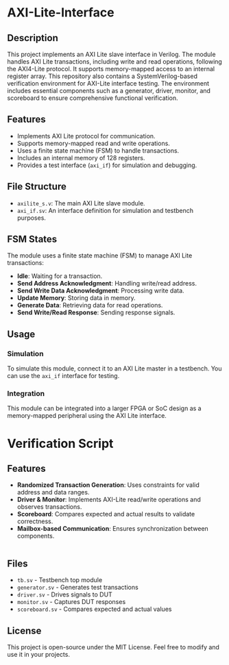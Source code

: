 # AXI-Lite-Interface

## Description
This project implements an AXI Lite slave interface in Verilog. The module handles AXI Lite transactions, including write and read operations, following the AXI4-Lite protocol. It supports memory-mapped access to an internal register array.
This repository also contains a SystemVerilog-based verification environment for AXI-Lite interface testing. The environment includes essential components such as a generator, driver, monitor, and scoreboard to ensure comprehensive functional verification.

## Features
- Implements AXI Lite protocol for communication.
- Supports memory-mapped read and write operations.
- Uses a finite state machine (FSM) to handle transactions.
- Includes an internal memory of 128 registers.
- Provides a test interface (`axi_if`) for simulation and debugging.

## File Structure
- `axilite_s.v`: The main AXI Lite slave module.
- `axi_if.sv`: An interface definition for simulation and testbench purposes.

## FSM States
The module uses a finite state machine (FSM) to manage AXI Lite transactions:
- **Idle**: Waiting for a transaction.
- **Send Address Acknowledgment**: Handling write/read address.
- **Send Write Data Acknowledgment**: Processing write data.
- **Update Memory**: Storing data in memory.
- **Generate Data**: Retrieving data for read operations.
- **Send Write/Read Response**: Sending response signals.

## Usage
### Simulation
To simulate this module, connect it to an AXI Lite master in a testbench. You can use the `axi_if` interface for testing.

### Integration
This module can be integrated into a larger FPGA or SoC design as a memory-mapped peripheral using the AXI Lite interface.

# Verification Script

## Features
- **Randomized Transaction Generation**: Uses constraints for valid address and data ranges.
- **Driver & Monitor**: Implements AXI-Lite read/write operations and observes transactions.
- **Scoreboard**: Compares expected and actual results to validate correctness.
- **Mailbox-based Communication**: Ensures synchronization between components.
   ```

## Files
- `tb.sv` - Testbench top module
- `generator.sv` - Generates test transactions
- `driver.sv` - Drives signals to DUT
- `monitor.sv` - Captures DUT responses
- `scoreboard.sv` - Compares expected and actual values


## License
This project is open-source under the MIT License. Feel free to modify and use it in your projects.
